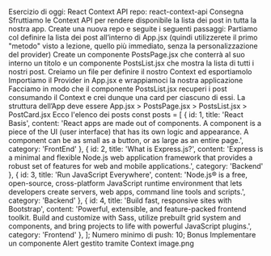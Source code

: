 Esercizio di oggi: React Context API
repo: react-context-api
Consegna
Sfruttiamo le Context API per rendere disponibile la lista dei post in tutta la nostra app.
Create una nuova repo e seguite i seguenti passaggi:
Partiamo col definire la lista dei post all’interno di App.jsx (quindi utilizzerete il primo "metodo" visto a lezione, quello più immediato, senza la personalizzazione del provider)
Create un componente PostsPage.jsx che conterrà al suo interno un titolo e un componente PostsList.jsx che mostra la lista di tutti i nostri post.
Creiamo un file per definire il nostro Context ed esportiamolo
Importiamo il Provider in App.jsx e wrappiamoci la nostra applicazione
Facciamo in modo che il componente PostsList.jsx recuperi i post consumando il Context e crei dunque una card per ciascuno di essi.
La struttura dell’App deve essere
App.jsx > PostsPage.jsx > PostsList.jsx > PostCard.jsx
Ecco l'elenco dei posts
const posts = [
    { id: 1, title: 'React Basis', content: 'React apps are made out of components. A component is a piece of the UI (user interface) that has its own logic and appearance. A component can be as small as a button, or as large as an entire page.', category: 'FrontEnd' },
    { id: 2, title: 'What is Express.js?', content: 'Express is a minimal and flexible Node.js web application framework that provides a robust set of features for web and mobile applications.', category: 'Backend' },
    { id: 3, title: 'Run JavaScript Everywhere', content: 'Node.js® is a free, open-source, cross-platform JavaScript runtime environment that lets developers create servers, web apps, command line tools and scripts.', category: 'Backend' },
    { id: 4, title: 'Build fast, responsive sites with Bootstrap', content: 'Powerful, extensible, and feature-packed frontend toolkit. Build and customize with Sass, utilize prebuilt grid system and components, and bring projects to life with powerful JavaScript plugins.', category: 'Frontend' },
  ];
Numero minimo di push: 10;
Bonus
Implementare un componente Alert gestito tramite Context
image.png
 
